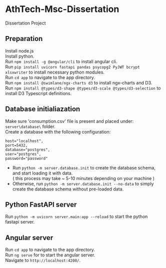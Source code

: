 # AthTech-Msc-Dissertation

Dissertation Project

## Preparation
Install node.js  
Install python.  
Run `npm install -g @angular/cli` to install angular cli.    
Run `pip install uvicorn fastapi pandas psycopg2 PyJWT bcrypt xlsxwriter` to install necessary python modules.  
Run `cd app` to navigate to the app directory.  
Run `npm install @swimlane/ngx-charts d3` to install ngx-charts and D3.  
Run `npm install @types/d3-shape @types/d3-scale @types/d3-selection` to install D3 Typescript definitions.  

## Database initialiazation

Make sure 'consumption.csv' file is present and placed under: `server\database\` folder.  
Create a database with the following configuration:

    host="localhost",
    port=5432,
    database="postgres",
    user="postgres",
    password="password"

* Run `python -m server.database.init` to create the database schema, and start loading it with data.  
  ( this process may take ~ 5-10 minutes depending on your machine )  
* Otherwise, run `python -m server.database.init --no-data` to simply create the database schema without pre-loaded data.

## Python FastAPI server

Run `python -m uvicorn server.main:app --reload` to start the python fastapi server.  

## Angular server

Run `cd app` to navigate to the app directory.  
Run `ng serve` for to start the angular server.  
Navigate to `http://localhost:4200/`.
